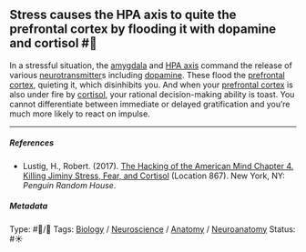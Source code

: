 ## Stress causes the HPA axis to quite the prefrontal cortex by flooding it with dopamine and cortisol #🧠

In a stressful situation, the [amygdala](Amygdala.md) and [HPA axis](HPA%20axis.md) command the release of various [neurotransmitter](Neurotransmitter.md)s including [dopamine](Dopamine.md). These flood the [prefrontal cortex](Prefrontal%20cortex.md), quieting it, which disinhibits you. And when your [prefrontal cortex](Prefrontal%20cortex.md) is also under fire by [cortisol](Cortisol.md), your rational decision-making ability is toast. You cannot differentiate between immediate or delayed gratification and you’re much more likely to react on impulse.

---

##### References

* Lustig, H., Robert. (2017). [The Hacking of the American Mind Chapter 4. Killing Jiminy Stress, Fear, and Cortisol](The%20Hacking%20of%20the%20American%20Mind%20Chapter%204.%20Killing%20Jiminy%20Stress,%20Fear,%20and%20Cortisol.md) (Location 867). New York, NY: *Penguin Random House*.

##### Metadata

Type: #🔵/🔵 
Tags: [Biology]() / [Neuroscience](Neuroscience.md) / [Anatomy]() / [Neuroanatomy](Neuroanatomy.md)
Status: #☀️ 
